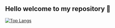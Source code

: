## Hello welcome to my repository 👋
[![Top Langs](https://github-readme-stats.vercel.app/api/top-langs/?username=ProgramadorLeandroSantos&layout=compact)](https://github.com/ProgramadorLeandroSantos/github-readme-stats)

<!--
minhas statisticas
![leandro github stats](https://github-readme-stats.vercel.app/api?username=ProgramadorLeandroSantos&show_icons=true&theme=radical)


### Hi there 👋
**ProgramadorLeandroSantos/ProgramadorLeandroSantos** is a ✨ _special_ ✨ repository because its `README.md` (this file) appears on your GitHub profile.

Here are some ideas to get you started:

- 🔭 I’m currently working on ...
- 🌱 I’m currently learning ...
- 👯 I’m looking to collaborate on ...
- 🤔 I’m looking for help with ...
- 💬 Ask me about ...
- 📫 How to reach me: ...
- 😄 Pronouns: ...
- ⚡ Fun fact: ...
-->
